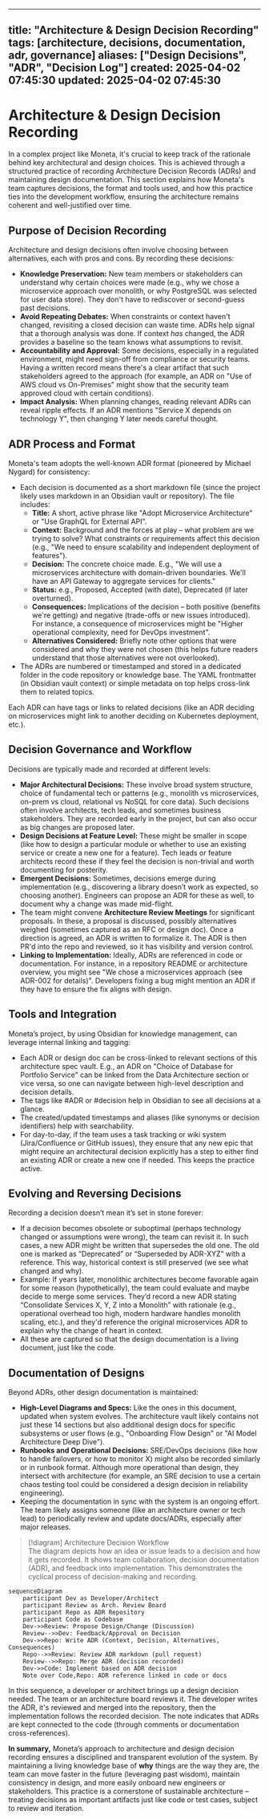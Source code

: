 
---
title: "Architecture & Design Decision Recording"
tags: [architecture, decisions, documentation, adr, governance]
aliases: ["Design Decisions", "ADR", "Decision Log"]
created: 2025-04-02 07:45:30
updated: 2025-04-02 07:45:30
---
# Architecture & Design Decision Recording

In a complex project like Moneta, it's crucial to keep track of the rationale behind key architectural and design choices. This is achieved through a structured practice of recording Architecture Decision Records (ADRs) and maintaining design documentation. This section explains how Moneta's team captures decisions, the format and tools used, and how this practice ties into the development workflow, ensuring the architecture remains coherent and well-justified over time.

## Purpose of Decision Recording

Architecture and design decisions often involve choosing between alternatives, each with pros and cons. By recording these decisions:
- **Knowledge Preservation:** New team members or stakeholders can understand why certain choices were made (e.g., why we chose a microservice approach over monolith, or why PostgreSQL was selected for user data store). They don't have to rediscover or second-guess past decisions.
- **Avoid Repeating Debates:** When constraints or context haven't changed, revisiting a closed decision can waste time. ADRs help signal that a thorough analysis was done. If context *has* changed, the ADR provides a baseline so the team knows what assumptions to revisit.
- **Accountability and Approval:** Some decisions, especially in a regulated environment, might need sign-off from compliance or security teams. Having a written record means there's a clear artifact that such stakeholders agreed to the approach (for example, an ADR on "Use of AWS cloud vs On-Premises" might show that the security team approved cloud with certain conditions).
- **Impact Analysis:** When planning changes, reading relevant ADRs can reveal ripple effects. If an ADR mentions "Service X depends on technology Y", then changing Y later needs careful thought.

## ADR Process and Format

Moneta's team adopts the well-known ADR format (pioneered by Michael Nygard) for consistency:
- Each decision is documented as a short markdown file (since the project likely uses markdown in an Obsidian vault or repository). The file includes:
  - **Title:** A short, active phrase like "Adopt Microservice Architecture" or "Use GraphQL for External API".
  - **Context:** Background and the forces at play – what problem are we trying to solve? What constraints or requirements affect this decision (e.g., "We need to ensure scalability and independent deployment of features").
  - **Decision:** The concrete choice made. E.g., "We will use a microservices architecture with domain-driven boundaries. We'll have an API Gateway to aggregate services for clients."
  - **Status:** e.g., Proposed, Accepted (with date), Deprecated (if later overturned).
  - **Consequences:** Implications of the decision – both positive (benefits we're getting) and negative (trade-offs or new issues introduced). For instance, a consequence of microservices might be "Higher operational complexity, need for DevOps investment".
  - **Alternatives Considered:** Briefly note other options that were considered and why they were not chosen (this helps future readers understand that those alternatives were not overlooked).
- The ADRs are numbered or timestamped and stored in a dedicated folder in the code repository or knowledge base. The YAML frontmatter (in Obsidian vault context) or simple metadata on top helps cross-link them to related topics.

Each ADR can have tags or links to related decisions (like an ADR deciding on microservices might link to another deciding on Kubernetes deployment, etc.).

## Decision Governance and Workflow

Decisions are typically made and recorded at different levels:
- **Major Architectural Decisions:** These involve broad system structure, choice of fundamental tech or patterns (e.g., monolith vs microservices, on-prem vs cloud, relational vs NoSQL for core data). Such decisions often involve architects, tech leads, and sometimes business stakeholders. They are recorded early in the project, but can also occur as big changes are proposed later.
- **Design Decisions at Feature Level:** These might be smaller in scope (like how to design a particular module or whether to use an existing service or create a new one for a feature). Tech leads or feature architects record these if they feel the decision is non-trivial and worth documenting for posterity.
- **Emergent Decisions:** Sometimes, decisions emerge during implementation (e.g., discovering a library doesn’t work as expected, so choosing another). Engineers can propose an ADR for these as well, to document why a change was made mid-flight.
- The team might convene **Architecture Review Meetings** for significant proposals. In these, a proposal is discussed, possibly alternatives weighed (sometimes captured as an RFC or design doc). Once a direction is agreed, an ADR is written to formalize it. The ADR is then PR'd into the repo and reviewed, so it has visibility and version control.
- **Linking to Implementation:** Ideally, ADRs are referenced in code or documentation. For instance, in a repository README or architecture overview, you might see "We chose a microservices approach (see ADR-002 for details)". Developers fixing a bug might mention an ADR if they have to ensure the fix aligns with design.

## Tools and Integration

Moneta’s project, by using Obsidian for knowledge management, can leverage internal linking and tagging:
- Each ADR or design doc can be cross-linked to relevant sections of this architecture spec vault. E.g., an ADR on "Choice of Database for Portfolio Service" can be linked from the Data Architecture section or vice versa, so one can navigate between high-level description and decision details.
- The tags like #ADR or #decision help in Obsidian to see all decisions at a glance.
- The created/updated timestamps and aliases (like synonyms or decision identifiers) help with searchability.
- For day-to-day, if the team uses a task tracking or wiki system (Jira/Confluence or GitHub issues), they ensure that any new epic that might require an architectural decision explicitly has a step to either find an existing ADR or create a new one if needed. This keeps the practice active.

## Evolving and Reversing Decisions

Recording a decision doesn’t mean it’s set in stone forever:
- If a decision becomes obsolete or suboptimal (perhaps technology changed or assumptions were wrong), the team can revisit it. In such cases, a new ADR might be written that supersedes the old one. The old one is marked as “Deprecated” or “Superseded by ADR-XYZ” with a reference. This way, historical context is still preserved (we see what changed and why).
- Example: If years later, monolithic architectures become favorable again for some reason (hypothetically), the team could evaluate and maybe decide to merge some services. They’d record a new ADR stating “Consolidate Services X, Y, Z into a Monolith” with rationale (e.g., operational overhead too high, modern hardware handles monolith scaling, etc.), and they'd reference the original microservices ADR to explain why the change of heart in context.
- All these are captured so that the design documentation is a living document, just like the code. 

## Documentation of Designs

Beyond ADRs, other design documentation is maintained:
- **High-Level Diagrams and Specs:** Like the ones in this document, updated when system evolves. The architecture vault likely contains not just these 14 sections but also additional design docs for specific subsystems or user flows (e.g., "Onboarding Flow Design" or "AI Model Architecture Deep Dive").
- **Runbooks and Operational Decisions:** SRE/DevOps decisions (like how to handle failovers, or how to monitor X) might also be recorded similarly or in runbook format. Although more operational than design, they intersect with architecture (for example, an SRE decision to use a certain chaos testing tool could be considered a design decision in reliability engineering).
- Keeping the documentation in sync with the system is an ongoing effort. The team likely assigns someone (like an architecture owner or tech lead) to periodically review and update docs/ADRs, especially after major releases.

> [!diagram] Architecture Decision Workflow  
> The diagram depicts how an idea or issue leads to a decision and how it gets recorded. It shows team collaboration, decision documentation (ADR), and feedback into implementation. This demonstrates the cyclical process of decision-making and recording.

```mermaid
sequenceDiagram
    participant Dev as Developer/Architect
    participant Review as Arch. Review Board
    participant Repo as ADR Repository
    participant Code as Codebase
    Dev->>Review: Propose Design/Change (Discussion)
    Review-->>Dev: Feedback/Approval on Decision
    Dev->>Repo: Write ADR (Context, Decision, Alternatives, Consequences)
    Repo-->>Review: Review ADR markdown (pull request)
    Review-->>Repo: Merge ADR (decision recorded)
    Dev->>Code: Implement based on ADR decision
    Note over Code,Repo: ADR reference linked in code or docs
```

In this sequence, a developer or architect brings up a design decision needed. The team or an architecture board reviews it. The developer writes the ADR, it's reviewed and merged into the repository, then the implementation follows the recorded decision. The note indicates that ADRs are kept connected to the code (through comments or documentation cross-references).

**In summary,** Moneta’s approach to architecture and design decision recording ensures a disciplined and transparent evolution of the system. By maintaining a living knowledge base of **why** things are the way they are, the team can move faster in the future (leveraging past wisdom), maintain consistency in design, and more easily onboard new engineers or stakeholders. This practice is a cornerstone of sustainable architecture – treating decisions as important artifacts just like code or test cases, subject to review and iteration.